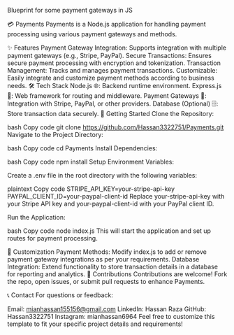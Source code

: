 Blueprint for some payment gateways in JS

💳 Payments
Payments is a Node.js application for handling payment processing using various payment gateways and methods.

✨ Features
Payment Gateway Integration: Supports integration with multiple payment gateways (e.g., Stripe, PayPal).
Secure Transactions: Ensures secure payment processing with encryption and tokenization.
Transaction Management: Tracks and manages payment transactions.
Customizable: Easily integrate and customize payment methods according to business needs.
🛠️ Tech Stack
Node.js 🌐: Backend runtime environment.
Express.js 🚀: Web framework for routing and middleware.
Payment Gateways 🏦: Integration with Stripe, PayPal, or other providers.
Database (Optional) 🗄️: Store transaction data securely.
🚀 Getting Started
Clone the Repository:

bash
Copy code
git clone https://github.com/Hassan3322751/Payments.git
Navigate to the Project Directory:

bash
Copy code
cd Payments
Install Dependencies:

bash
Copy code
npm install
Setup Environment Variables:

Create a .env file in the root directory with the following variables:

plaintext
Copy code
STRIPE_API_KEY=your-stripe-api-key
PAYPAL_CLIENT_ID=your-paypal-client-id
Replace your-stripe-api-key with your Stripe API key and your-paypal-client-id with your PayPal client ID.

Run the Application:

bash
Copy code
node index.js
This will start the application and set up routes for payment processing.

📝 Customization
Payment Methods: Modify index.js to add or remove payment gateway integrations as per your requirements.
Database Integration: Extend functionality to store transaction details in a database for reporting and analytics.
🤝 Contributions
Contributions are welcome! Fork the repo, open issues, or submit pull requests to enhance Payments.

📞 Contact
For questions or feedback:

Email: mianhassan155156@gmail.com
LinkedIn: Hassan Raza
GitHub: Hassan3322751
Instagram: mianhassan6964
Feel free to customize this template to fit your specific project details and requirements!







